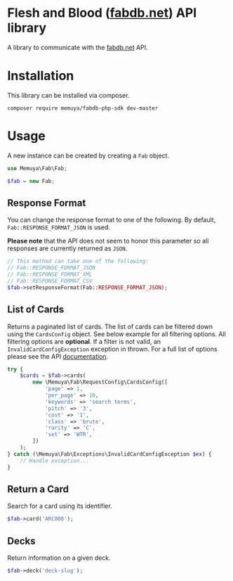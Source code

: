 
# Flesh and Blood ([fabdb.net](https://fabdb.net/resources/api)) API library
A library to communicate with the [fabdb.net](https://fabdb.net/resources/api) API.

# Installation
This library can be installed via composer.

```
composer require memuya/fabdb-php-sdk dev-master
```

# Usage
A new instance can be created by creating a `Fab` object.

```php
use Memuya\Fab\Fab;

$fab = new Fab;
```

## Response Format
You can change the response format to one of the following. By default, `Fab::RESPONSE_FORMAT_JSON` is used.

**Please note** that the API does not seem to honor this parameter so all responses are currently returned as `JSON`.

```php
// This method can take one of the following:
// Fab::RESPONSE_FORMAT_JSON
// Fab::RESPONSE_FORMAT_XML
// Fab::RESPONSE_FORMAT_CSV
$fab->setResponseFormat(Fab::RESPONSE_FORMAT_JSON);
```

    

## List of Cards
Returns a paginated list of cards. The list of cards can be filtered down using the `CardsConfig` object. See below example for all filtering options. All filtering options are **optional**. If a filter is not valid, an `InvalidCardConfigException` exception in thrown.
For a full list of options please see the API [documentation](https://fabdb.net/resources/api).

```php
try {
    $cards = $fab->cards(
        new \Memuya\Fab\RequestConfig\CardsConfig([
            'page' => 1,
            'per_page' => 10,
            'keywords' => 'search terms',
            'pitch' => '3',
            'cost' => '1',
            'class' => 'brute',
            'rarity' => 'C',
            'set' => 'WTR',
        ])
    );
} catch (\Memuya\Fab\Exceptions\InvalidCardConfigException $ex) {
    // Handle exception...
}
```

## Return a Card
Search for a card using its identifier.

```php
$fab->card('ARC000');
```

## Decks
Return information on a given deck.

```php
$fab->deck('deck-slug');
```
